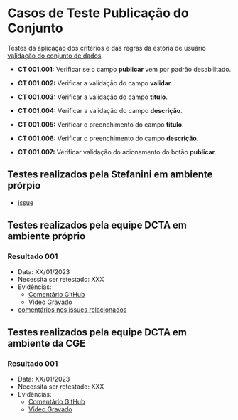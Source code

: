 # Casos de Teste Publicação do Conjunto

Testes da aplicação dos critérios e das regras da estória de usuário [validação do conjunto de dados](../../estorias_de_usuarios/07_validacao_de_dados_do_conjunto).

- **CT 001.001:** Verificar se o campo **publicar** vem por padrão desabilitado.

- **CT 001.002:** Verificar a validação do campo **validar**.

- **CT 001.003:** Verificar a validação do campo **titulo**.

- **CT 001.004:** Verificar a validação do campo **descrição**.

- **CT 001.005:** Verificar o preenchimento do campo **titulo**.

- **CT 001.006:** Verificar o preenchimento do campo **descrição**.

- **CT 001.007:** Verificar validação do acionamento do botão **publicar**.

## Testes realizados pela Stefanini em ambiente prórpio

- [issue](https://github.com/transparencia-mg/work-stefanini/issues/146)


## Testes realizados pela equipe DCTA em ambiente próprio 

### Resultado 001
- Data: XX/01/2023
- Necessita ser retestado: XXX
- Evidências:
  - [Comentário GitHub]()
  - [Vídeo Gravado]()
- [comentários nos issues relacionados](https://github.com/transparencia-mg/work-stefanini/issues/146)

## Testes realizados pela equipe DCTA em ambiente da CGE 

### Resultado 001
- Data: XX/01/2023
- Necessita ser retestado: XXX
- Evidências:
  - [Comentário GitHub]()
  - [Vídeo Gravado]()


